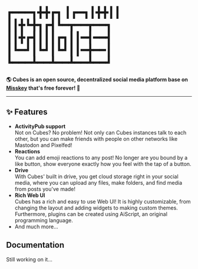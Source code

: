 
┏━━━┓╋╋┏┓
┃┏━┓┃╋╋┃┃
┃┃╋┗╋┓┏┫┗━┳━━┳━━┓
┃┃╋┏┫┃┃┃┏┓┃┃━┫━━┫
┃┗━┛┃┗┛┃┗┛┃┃━╋━━┃
┗━━━┻━━┻━━┻━━┻━━┛
========

**🌎 Cubes is an open source, decentralized social media platform base on **[Misskey](https://misskey-hub.net/)** that's free forever! 🚀**

---

## ✨ Features
- **ActivityPub support**\
Not on Cubes? No problem! Not only can Cubes instances talk to each other, but you can make friends with people on other networks like Mastodon and Pixelfed!
- **Reactions**\
You can add emoji reactions to any post! No longer are you bound by a like button, show everyone exactly how you feel with the tap of a button.
- **Drive**\
With Cubes' built in drive, you get cloud storage right in your social media, where you can upload any files, make folders, and find media from posts you've made!
- **Rich Web UI**\
  Cubes has a rich and easy to use Web UI!
	It is highly customizable, from changing the layout and adding widgets to making custom themes.
	Furthermore, plugins can be created using AiScript, an original programming language.
- And much more...

</div>

<div style="clear: both;"></div>

## Documentation

Still working on it...
